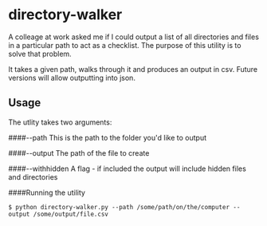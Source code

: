 # directory-walker
A colleage at work asked me if I could output a list of all directories and files in a particular path to act as a checklist. The purpose of this utility is to solve that problem.

It takes a given path, walks through it and produces an output in csv. Future versions will allow outputting into json.

## Usage

The utlity takes two arguments:

####--path 
This is the path to the folder you'd like to output

####--output 
The path of the file to create

####--withhidden
A flag - if included the output will include hidden files and directories

####Running the utility
```
$ python directory-walker.py --path /some/path/on/the/computer --output /some/output/file.csv
```
